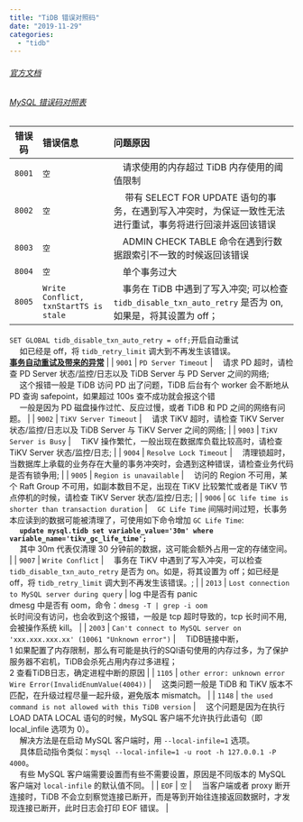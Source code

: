 ```yaml
---
title: "TiDB 错误对照码"
date: "2019-11-29"
categories: 
  - "tidb"
---
```


###### [官方文档](https://pingcap.com/docs-cn/stable/reference/error-codes/#%E9%94%99%E8%AF%AF%E7%A0%81 "官方文档")

###### [MySQL 错误码对照表](http://www.dev-share.top/2019/11/28/mysql-%E9%94%99%E8%AF%AF%E7%A0%81%E5%AF%B9%E7%85%A7%E8%A1%A8/ "MySQL 错误码对照表")

| 错误码 | **错误信息** | **问题原因** |
| :-: | :-- | :-- |
| `8001` | `空` |   请求使用的内存超过 TiDB 内存使用的阈值限制 |
| `8002` | `空` |    带有 SELECT FOR UPDATE 语句的事务，在遇到写入冲突时，为保证一致性无法进行重试，事务将进行回滚并返回该错误 |
| `8003` | `空` |   ADMIN CHECK TABLE 命令在遇到行数据跟索引不一致的时候返回该错误 |
| `8004` | `空` |   单个事务过大 |
| `8005` | `Write Conflict, txnStartTS is stale` |   事务在 TiDB 中遇到了写入冲突; 可以检查 `tidb_disable_txn_auto_retry` 是否为 on, 如果是，将其设置为 off；  
`SET GLOBAL tidb_disable_txn_auto_retry = off;`开启自动重试  
   如已经是 off，将 `tidb_retry_limit` 调大到不再发生该错误。  
**[事务自动重试及带来的异常](https://pingcap.com/docs-cn/stable/reference/transactions/transaction-isolation/#%E4%BA%8B%E5%8A%A1%E8%87%AA%E5%8A%A8%E9%87%8D%E8%AF%95%E5%8F%8A%E5%B8%A6%E6%9D%A5%E7%9A%84%E5%BC%82%E5%B8%B8 "事务自动重试及带来的异常")** |
| `9001` | `PD Server Timeout` |   请求 PD 超时，请检查 PD Server 状态/监控/日志以及 TiDB Server 与 PD Server 之间的网络;  
   这个报错一般是 TiDB 访问 PD 出了问题，TiDB 后台有个 worker 会不断地从 PD 查询 safepoint，如果超过 100s 查不成功就会报这个错  
   一般是因为 PD 磁盘操作过忙、反应过慢，或者 TiDB 和 PD 之间的网络有问题。 |
| `9002` | `TiKV Server Timeout` |   请求 TiKV 超时，请检查 TiKV Server 状态/监控/日志以及 TiDB Server 与 TiKV Server 之间的网络; |
| `9003` | `TiKV Server is Busy` |   TiKV 操作繁忙，一般出现在数据库负载比较高时，请检查 TiKV Server 状态/监控/日志; |
| `9004` | `Resolve Lock Timeout` |   清理锁超时，当数据库上承载的业务存在大量的事务冲突时，会遇到这种错误，请检查业务代码是否有锁争用; |
| `9005` | `Region is unavailable` |   访问的 Region 不可用，某个 Raft Group 不可用，如副本数目不足，出现在 TiKV 比较繁忙或者是 TiKV 节点停机的时候，请检查 TiKV Server 状态/监控/日志; |
| `9006` | `GC life time is shorter than transaction duration` |   `GC Life Time` 间隔时间过短，长事务本应读到的数据可能被清理了，可使用如下命令增加 `GC Life Time`:  
   **`update mysql.tidb set variable_value='30m' where variable_name='tikv_gc_life_time';`**  
   其中 30m 代表仅清理 30 分钟前的数据，这可能会额外占用一定的存储空间。 |
| `9007` | `Write Conflict` |   事务在 TiKV 中遇到了写入冲突，可以检查 `tidb_disable_txn_auto_retry` 是否为 on。如是，将其设置为 off；如已经是 off，将 `tidb_retry_limit` 调大到不再发生该错误。; |
| `2013` | `Lost connection to MySQL server during query` | log 中是否有 panic  
dmesg 中是否有 oom，命令：`dmesg -T | grep -i oom`  
长时间没有访问，也会收到这个报错，一般是 tcp 超时导致的，tcp 长时间不用, 会被操作系统 kill。 |
| `2003` | `Can't connect to MySQL server on 'xxx.xxx.xxx.xx' (10061 "Unknown error")` |   TiDB链接中断，  
1 如果配置了内存限制，那么有可能是执行的SQl语句使用的内存过多，为了保护服务器不宕机，TiDB会杀死占用内存过多进程；  
2 查看TiDB日志，确定进程中断的原因 |
| `1105` | `other error: unknown error Wire Error(InvalidEnumValue(4004))` |   这类问题一般是 TiDB 和 TiKV 版本不匹配，在升级过程尽量一起升级，避免版本 mismatch。 |
| `1148` | `the used command is not allowed with this TiDB version` |   这个问题是因为在执行 LOAD DATA LOCAL 语句的时候，MySQL 客户端不允许执行此语句（即 local\_infile 选项为 0）。  
   解决方法是在启动 MySQL 客户端时，用 `--local-infile=1` 选项。  
   具体启动指令类似：`mysql --local-infile=1 -u root -h 127.0.0.1 -P 4000`。  
   有些 MySQL 客户端需要设置而有些不需要设置，原因是不同版本的 MySQL 客户端对 `local-infile` 的默认值不同。 |
| `EOF` | `空` |   当客户端或者 proxy 断开连接时，TiDB 不会立刻察觉连接已断开，而是等到开始往连接返回数据时，才发现连接已断开，此时日志会打印 EOF 错误。 |
